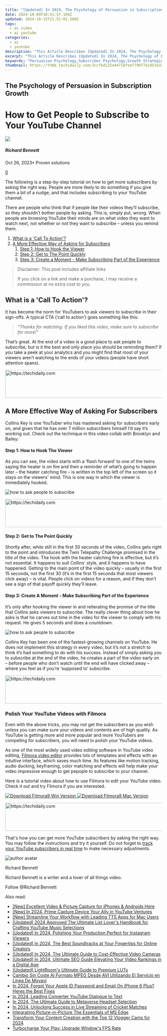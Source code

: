 ```yaml
---
title: "[Updated] In 2024, The Psychology of Persuasion in Subscription Growth"
date: 2024-10-09T18:51:57.104Z
updated: 2024-10-15T21:51:02.580Z
tags:
  - ai video
  - ai youtube
categories:
  - ai
  - youtube
description: "This Article Describes [Updated] In 2024, The Psychology of Persuasion in Subscription Growth"
excerpt: "This Article Describes [Updated] In 2024, The Psychology of Persuasion in Subscription Growth"
keywords: "Persuasion Psychology,Subscriber Psychology,Growth Strategies,Behavioral Influence,Subscribe Effects,Conversion Techniques,Revenue Expansion"
thumbnail: https://thmb.techidaily.com/3ccfed125e4471bfeef796f7e1d53a32e1cb3d7aef2eb6fc1425b4243cea5954.jpg
---
```


## The Psychology of Persuasion in Subscription Growth

# How to Get People to Subscribe to Your YouTube Channel

![](https://images.wondershare.com/filmora/article-images/richard-bennett.jpg)

##### Richard Bennett

 Oct 26, 2023• Proven solutions

[0](#commentsBoxSeoTemplate)

The following is a step-by-step tutorial on how to get more subscribers by asking the right way. People are more likely to do something if you give them a bit of a nudge, and that includes subscribing to your YouTube channel.

There are people who think that if people like their videos they’ll subscribe, so they shouldn’t bother people by asking. This is, simply put, wrong. When people are browsing YouTube their minds are on what video they want to watch next, not whether or not they want to subscribe – unless you remind them.

1. [What is a 'Call To Action'?](#cta)
2. [A More Effective Way of Asking for Subscribers](#betterway)  
   1. [Step 1: How to Hook the Viewer](#hook)  
   2. [Step 2: Get to The Point Quickly](#point)  
   3. [Step 3: Create a Moment - Make Subscribing Part of the Experience](#moment)

>  Disclaimer: This post includes affiliate links
>
>  If you click on a link and make a purchase, I may receive a commission at no extra cost to you.
>

## What is a 'Call To Action'?

It has become the norm for YouTubers to ask viewers to subscribe in their sign-offs. A typical CTA (‘call to action’) goes something like this:

> _“Thanks for watching. If you liked this video, make sure to subscribe for more!”_

That’s great. At the end of a video is a good place to ask people to subscribe, but is it the best and only place you should be reminding them? If you take a peek at your analytics and you might find that most of your viewers aren’t watching to the ends of your videos (people have short attention spans).

<!-- affiliate ads begin -->
<a href="https://appsumo.8odi.net/c/5597632/2123736/7443" target="_top" id="2123736">
  <img src="//a.impactradius-go.com/display-ad/7443-2123736" border="0" alt="https://techidaily.com" width="728" height="90"/>
</a>
<img height="0" width="0" src="https://appsumo.8odi.net/i/5597632/2123736/7443" style="position:absolute;visibility:hidden;" border="0" />
<!-- affiliate ads end -->

## A More Effective Way of Asking For Subscribers

Collins Key is one YouTuber who has mastered asking for subscribers early on, and given that he has over 7 million subscribers himself I’d say it’s working out. Check out the technique in this video collab with Brooklyn and Bailey:

#### Step 1: How to Hook The Viewer

As you can see, the video starts with a ‘flash forward’ to one of the twins saying the heater is on fire and then a reminder of what’s going to happen later – the heater catching fire – is written in the top left of the screen so it stays on the viewers' mind. This is one way in which the viewer is immediately hooked.

![ how to ask people to subscribe](https://images.wondershare.com/filmora/article-images/ask-people-to-subscribe-by-hook.jpg)

<!-- affiliate ads begin -->
<a href="https://appsumo.8odi.net/c/5597632/2087390/7443" target="_top" id="2087390">
  <img src="//a.impactradius-go.com/display-ad/7443-2087390" border="0" alt="https://techidaily.com" width="728" height="90"/>
</a>
<img height="0" width="0" src="https://appsumo.8odi.net/i/5597632/2087390/7443" style="position:absolute;visibility:hidden;" border="0" />
<!-- affiliate ads end -->

#### Step 2: Get to The Point Quickly

Shortly after, while still in the first 30 seconds of the video, Collins gets right to the point and introduces the Twin Telepathy Challenge promised in the title of the video. The hook with the heater catching fire is effective, but it’s not essential. It happens to suit Collins’ style, and it happens to have happened. Getting to the main point of the video quickly – usually in the first 15 seconds, not the first 30 (it’s in the first 15 seconds that most viewers click away) – is vital. People click on videos for a reason, and if they don’t see a sign of that payoff quickly they’ll leave.

#### Step 3: Create A Moment - Make Subscribing Part of the Experience

It’s only after hooking the viewer in and reiterating the promise of the title that Collins asks viewers to subscribe. The really clever thing about how he asks is that he carves out time in the video for the viewer to comply with his request. He gives 5 seconds and does a countdown.

![ how to ask people to subscribe](https://images.wondershare.com/filmora/article-images/ask-people-to-subscribe-in-perfect-moment.jpg)

Collins Key has been one of the fastest-growing channels on YouTube. He does not implement this strategy in every video, but it’s not a stretch to think it’s had something to do with his success. Instead of simply asking you to subscribe at the end of the video, he creates a part of the video early on – before people who don’t watch until the end will have clicked away – where you feel as if you’re ‘supposed to’ subscribe.

<!-- affiliate ads begin -->
<a href="https://ephamedtechinc.pxf.io/c/5597632/2137211/26400" target="_top" id="2137211">
  <img src="//a.impactradius-go.com/display-ad/26400-2137211" border="0" alt="https://techidaily.com" width="728" height="90"/>
</a>
<img height="0" width="0" src="https://ephamedtechinc.pxf.io/i/5597632/2137211/26400" style="position:absolute;visibility:hidden;" border="0" />
<!-- affiliate ads end -->

### Polish Your YouTube Videos with Filmora

Even with the above tricks, you may not get the subscribers as you wish unless you can make sure your videos and contents are of high quality. As YouTube is getting more and more popular and more YouTubers are competing for subscribers, you will need to polish your YouTube videos.

As one of the most widely used video editing software in YouTube video editing, [Filmora video editor](https://tools.techidaily.com/wondershare/filmora/download/) provides lots of templates and effects with an intuitive interface, which saves much time. Its features like motion tracking, audio ducking, keyframing, color matching and effects will help make your video impressive enough to get pepople to subscribe to your channel.

Here is a tutorial video about how to use Filmora to edit your YouTube video. Check it out and try Filmora if you are interested.

[![Download Filmora9 Win Version](https://images.wondershare.com/filmora/guide/download-btn-win.jpg) ](https://tools.techidaily.com/wondershare/filmora/download/) [![Download Filmora9 Mac Version](https://images.wondershare.com/filmora/guide/download-btn-mac.jpg) ](https://tools.techidaily.com/wondershare/filmora/download/)

<!-- affiliate ads begin -->
<a href="https://appsumo.8odi.net/c/5597632/2037335/7443" target="_top" id="2037335">
  <img src="//a.impactradius-go.com/display-ad/7443-2037335" border="0" alt="https://techidaily.com" width="728" height="90"/>
</a>
<img height="0" width="0" src="https://appsumo.8odi.net/i/5597632/2037335/7443" style="position:absolute;visibility:hidden;" border="0" />
<!-- affiliate ads end -->

That's how you can get more YouTube subscribers by asking the right way. You may follow the instructions and try it yourself. Do not forget to [track your YouTube subscribers in real time](https://tools.techidaily.com/wondershare/filmora/download/) to make necessary adjustments.

![author avatar](https://images.wondershare.com/filmora/article-images/richard-bennett.jpg)

Richard Bennett

Richard Bennett is a writer and a lover of all things video.

Follow @Richard Bennett

<ins class="adsbygoogle"
     style="display:block"
     data-ad-format="autorelaxed"
     data-ad-client="ca-pub-7571918770474297"
     data-ad-slot="1223367746"></ins>

<ins class="adsbygoogle"
     style="display:block"
     data-ad-client="ca-pub-7571918770474297"
     data-ad-slot="8358498916"
     data-ad-format="auto"
     data-full-width-responsive="true"></ins>

<span class="atpl-alsoreadstyle">Also read:</span>
<div><ul>
<li><a href="https://youtube-web.techidaily.com/xcellent-video-and-picture-capture-for-iphones-and-androids-here/"><u>[New] Excellent Video & Picture Capture for iPhones & Androids Here</u></a></li>
<li><a href="https://youtube-web.techidaily.com/n-2024-prime-capture-device-your-ally-in-youtube-ventures/"><u>[New] In 2024, Prime Capture Device Your Ally in YouTube Ventures</u></a></li>
<li><a href="https://some-approaches.techidaily.com/new-streamline-your-workflow-with-leading-tts-apps-for-mac-users/"><u>[New] Streamline Your Workflow with Leading TTS Apps for Mac Users</u></a></li>
<li><a href="https://youtube-web.techidaily.com/ed-2024-approved-the-ultimate-list-lovers-handbook-for-crafting-youtube-music-selections/"><u>[Updated] 2024 Approved The Ultimate List Lover's Handbook for Crafting YouTube Music Selections</u></a></li>
<li><a href="https://instagram-videos.techidaily.com/updated-in-2024-polishing-your-production-perfect-for-instagram-viewers/"><u>[Updated] In 2024, Polishing Your Production Perfect for Instagram Viewers</u></a></li>
<li><a href="https://youtube-web.techidaily.com/ed-in-2024-the-best-soundtracks-at-your-fingertips-for-online-creators/"><u>[Updated] In 2024, The Best Soundtracks at Your Fingertips for Online Creators</u></a></li>
<li><a href="https://youtube-web.techidaily.com/ed-in-2024-the-ultimate-guide-to-cost-effective-video-cameras/"><u>[Updated] In 2024, The Ultimate Guide to Cost-Effective Video Cameras</u></a></li>
<li><a href="https://youtube-web.techidaily.com/ed-in-2024-ultimate-seo-guide-elevating-your-video-rankings-in-a-digital-age/"><u>[Updated] In 2024, Ultimate SEO Guide Elevating Your Video Rankings in a Digital Age</u></a></li>
<li><a href="https://extra-approaches.techidaily.com/updated-lightrooms-ultimate-guide-to-premium-luts/"><u>[Updated] LightRoom's Ultimate Guide to Premium LUTs</u></a></li>
<li><a href="https://tech-recovery.techidaily.com/cambio-sin-coste-al-formato-mpeg-desde-avi-utilizando-el-servicio-en-linea-de-movavi/"><u>Cambio Sin Coste Al Formato MPEG Desde AVI Utilizando El Servicio en Línea De Movavi</u></a></li>
<li><a href="https://apple-account.techidaily.com/in-2024-forgot-your-apple-id-password-and-email-on-iphone-6-plus-heres-the-best-fixes-by-drfone-ios/"><u>In 2024, Forgot Your Apple ID Password and Email On iPhone 6 Plus? Heres the Best Fixes</u></a></li>
<li><a href="https://youtube-web.techidaily.com/24-leading-converter-youtube-dialogue-to-text/"><u>In 2024, Leading Converter YouTube Dialogue to Text</u></a></li>
<li><a href="https://some-skills.techidaily.com/in-2024-the-ultimate-guide-to-metaverse-headset-selection/"><u>In 2024, The Ultimate Guide to Metaverse Headset Selection</u></a></li>
<li><a href="https://some-approaches.techidaily.com/in-2024-unlocking-success-in-live-streaming-of-cricket-matches/"><u>In 2024, Unlocking Success in Live Streaming of Cricket Matches</u></a></li>
<li><a href="https://fox-friendly.techidaily.com/integrating-picture-in-picture-the-essentials-of-ms-edge/"><u>Integrating Picture-in-Picture The Essentials of MS Edge</u></a></li>
<li><a href="https://youtube-web.techidaily.com/form-your-content-creation-with-the-top-12-vlogger-cams-for-2024/"><u>Transform Your Content Creation with the Top 12 Vlogger Cams for 2024</u></a></li>
<li><a href="https://games-able.techidaily.com/turbocharge-your-play-upgrade-windows-fps-rate/"><u>Turbocharge Your Play: Upgrade Window's FPS Rate</u></a></li>
</ul></div>

